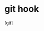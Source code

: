 # git hook
[[git]]

[//begin]: # "Autogenerated link references for markdown compatibility"
[git]: git.md "Git"
[//end]: # "Autogenerated link references"